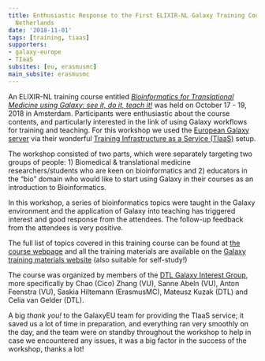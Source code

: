 ```yaml
---
title: Enthusiastic Response to the First ELIXIR-NL Galaxy Training Course in the
  Netherlands
date: '2018-11-01'
tags: [training, tiaas]
supporters:
- galaxy-europe
- TIaaS
subsites: [eu, erasmusmc]
main_subsite: erasmusmc
---
```



An ELIXIR-NL training course entitled [*Bioinformatics for Translational Medicine using Galaxy: see it, do it, teach it!*](https://www.biosb.nl/education/course-portfolio/bioinformatics-for-translational-medicine-using-galaxy/) was held on October 17 - 19, 2018 in Amsterdam. Participants were enthusiastic about the course contents, and particularly interested in the link of using Galaxy workflows for training and teaching. For this workshop we used the [European Galaxy server](https://usegalaxy.eu) via their wonderful [Training Infrastructure as a Service (TIaaS)](https://galaxyproject.eu/tiaas) setup.

The workshop consisted of two parts, which were separately targeting two groups of people: 1) Biomedical & translational medicine researchers/students who are keen on bioinformatics and 2) educators in the “bio” domain who would like to start using Galaxy in their courses as an introduction to Bioinformatics.

In this workshop, a series of bioinformatics topics were taught in the Galaxy environment and the application of Galaxy into teaching has triggered interest and good response from the attendees. The follow-up feedback from the attendees is very positive.

The full list of topics covered in this training course can be found at [the course webpage](https://galaxy-2018.bioinformatician.science) and all the training materials are available on the [Galaxy training materials website](https://training.galaxyproject.org) (also suitable for self-study!)

The course was organized by members of the [DTL Galaxy Interest Group](https://www.dtls.nl/community/interest-groups/galaxy-interest-group/), more specifically by Chao (Cico) Zhang (VU), Sanne Abeln (VU), Anton Feenstra (VU), Saskia Hiltemann (ErasmusMC), Mateusz Kuzak (DTL) and Celia van Gelder (DTL).

A big *thank you!* to the GalaxyEU team for providing the TIaaS service; it saved us a lot of time in preparation, and everything ran very smoothly on the day, and the team were on standby throughout the workshop to help in case we encountered any issues, it was a big factor in the success of the workshop, thanks a lot!


